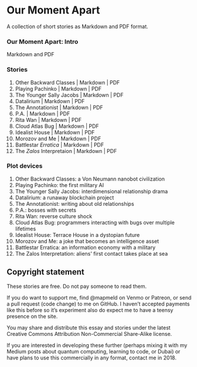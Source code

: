 # Our Moment Apart

A collection of short stories as Markdown and PDF format.

### Our Moment Apart: Intro

Markdown and PDF

### Stories

1. Other Backward Classes | Markdown | PDF
2. Playing Pachinko | Markdown | PDF
3. The Younger Sally Jacobs | Markdown | PDF
4. Datalirium | Markdown | PDF
5. The Annotationist | Markdown | PDF
6. P.A. | Markdown | PDF
7. Rita Wan | Markdown | PDF
8. Cloud Atlas Bug | Markdown | PDF
9. Idealist House | Markdown | PDF
10. Morozov and Me | Markdown | PDF
11. Battlestar *Erratica* | Markdown | PDF
12. The *Zalos* Interpretaion | Markdown | PDF

### Plot devices

1. Other Backward Classes: a Von Neumann nanobot civilization
2. Playing Pachinko: the first military AI
3. The Younger Sally Jacobs: interdimensional relationship drama
4. Datalirium: a runaway blockchain project
5. The Annotationist: writing about old relationships
6. P.A.: bosses with secrets
7. Rita Wan: reverse culture shock
8. Cloud Atlas Bug: programmers interacting with bugs over multiple lifetimes
9. Idealist House: Terrace House in a dystopian future
10. Morozov and Me: a joke that becomes an intelligence asset
11. Battlestar Erratica: an information economy with a military
12. The Zalos Interpretation: aliens' first contact takes place at sea

## Copyright statement

These stories are free. Do not pay someone to read them.

If you do want to support me, find @mapmeld on Venmo or Patreon, or send a pull request (code change) to me on GitHub. I haven’t accepted payments like this before so it’s experiment also do expect me to have a teensy presence on the site.

You may share and distribute this essay and stories under the latest Creative Commons Attribution Non-Commercial Share-Alike license.

If you are interested in developing these further (perhaps mixing it with my Medium posts about quantum computing, learning to code, or Dubai) or have plans to use this commercially in any format, contact me in 2018.


